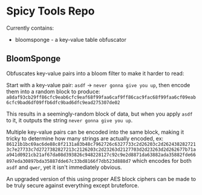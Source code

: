 # Spicy Tools Repo
Currently contains:
- bloomsponge - a key-value table obfuscator

## BloomSponge
Obfuscates key-value pairs into a bloom filter to make it harder to read:

Start with a key-value pair: `asdf` -> `never gonna give you up`, then encode them into a random block to produce:
`a8daf93cb29ff86cfc9eab6cfc9eaf68f99faa6caf9ff86cac9fac68f99faa6cf09eab6cfc9bad6df09ffb6dfc9bad6dfc9ead275307de02`

This results in a seemingly-random block of data, but when you apply `asdf` to it, it outputs the string `never gonna give you up`.

Multiple key-value pairs can be encoded into the same block, making it tricky to determine how many strings are actually encoded, ex: `86121b1bc69ac6de88c8f2131a83b48c7962726c6327733c2d26203c2d2624382827213c7e27733c7d2727382827213c2126203c2d23263d2127703d2d23263d2d262677b71aa941d0921cb21af67da08d393826c948228127c92c9e2d8871da63882ada35882fde66897eda30897bda35887dde67c33bd8166f7db523d888d7` which encodes for both `asdf` and `qwer`, yet it isn't immediately obvious.

An upgraded version of this using proper AES block ciphers can be made to be truly secure against everything except bruteforce.



